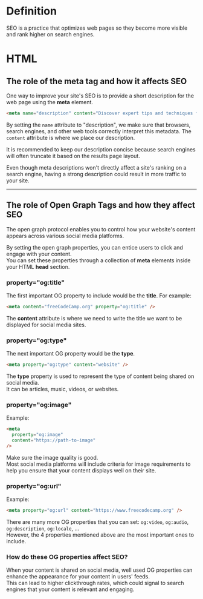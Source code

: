 # Definition

SEO is a practice that optimizes web pages so they become more visible and rank higher on search engines.

# HTML 

## The role of the meta tag and how it affects SEO 

One way to improve your site's SEO is to provide a short description for the web page using the **meta** element.  
```html
<meta name="description" content="Discover expert tips and techniques for gardening" />
```
By setting the `name` attribute to "description", we make sure that browsers, search engines, and other web tools correctly interpret this metadata.
The `content` attribute is where we place our description.  

It is recommended to keep our description concise because search engines will often truncate it based on the results page layout.  

Even though meta descriptions won't directly affect a site's ranking on a search engine, having a strong description could result in more traffic to your site.  

---

## The role of Open Graph Tags and how they affect SEO

The open graph protocol enables you to control how your website's content appears across various social media platforms.  

By setting the open graph properties, you can entice users to click and engage with your content.  
You can set these properties through a collection of **meta** elements inside your HTML **head** section.  

### property="og:title"

The first important OG property to include would be the **title**. For example:
```html
<meta content="freeCodeCamp.org" property="og:title" />
```
The **content** attribute is where we need to write the title we want to be displayed for social media sites.  

### property="og:type"

The next important OG property would be the **type**.  
```html
<meta property="og:type" content="website" />
```
The **type** property is used to represent the type of content being shared on social media.  
It can be articles, music, videos, or websites.  

### property="og:image"

Example:
```html
<meta
  property="og:image"
  content="https://path-to-image"
/>
```

Make sure the image quality is good.  
Most social media platforms will include criteria for image requirements to help you ensure that your content displays well on their site.  

### property="og:url"

Example: 
```html
<meta property="og:url" content="https://www.freecodecamp.org" />
```

There are many more OG properties that you can set: `og:video`, `og:audio`, `og:description`, `og:locale`, ...  
However, the 4 properties mentioned above are the most important ones to include.  

### How do these OG properties affect SEO?

When your content is shared on social media, well used OG properties can enhance the appearance for your content in users' feeds.  
This can lead to higher clickthrough rates, which could signal to search engines that your content is relevant and engaging.

